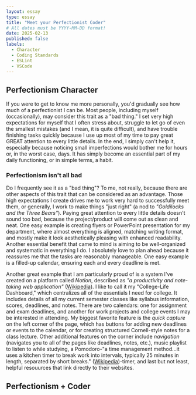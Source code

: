 ```yaml
---
layout: essay
type: essay
title: "Meet your Perfectionist Coder"
# All dates must be YYYY-MM-DD format!
date: 2025-02-13
published: false
labels:
  - Character
  - Coding Standards
  - ESLint
  - VSCode
---
```

## Perfectionism Character
If you were to get to know me more personally, you'd gradually see how much of a perfectionist I can be. Most people, including myself (occasionally), may consider this trait as a "bad thing." I set very high expectations for myself that I often stress about, struggle to let go of even the smallest mistakes (and I mean, it is quite difficult), and have trouble finishing tasks quickly because I use up most of my time to pay great GREAT attention to every little details. In the end, I simply can't help it, especially because noticing small imperfections would bother me for hours or, in the worst case, days. It has simply become an essential part of my daily functioning, or in simple terms, a habit.

### Perfectionism isn't all bad
Do I frequently see it as a "bad thing"? To me, not really, because there are other aspects of this trait that can be considered as an advantage. Those high expectations I create drives me to work very hard to successfully meet them, or generally, I work to make things "just right" (a nod to *"Goldilocks and the Three Bears"*). Paying great attention to every little details doesn't sound too bad, because the project/product will come out as clean and neat. One easy example is creating flyers or PowerPoint presentation for my department, where almost everything is aligned, matching writing format, and mostly make it look aesthetically pleasing with enhanced readability. Another essential benefit that came to mind is aiming to be well-organized and systematic in everything I do. I absolutely love to plan ahead because it reassures me that the tasks are reasonably manageable. One easy example is a filled-up calendar, ensuring each and every deadline is met.  

Another great example that I am particularly proud of is a system I've created on a platform called *Notion*, described as *"a productivity and note-taking web application"* ([Wikipedia](https://en.wikipedia.org/wiki/Notion_(productivity_software))). I like to call it my "College-Life Dashboard," which centralizes all of the essentials I need for college. It includes details of all my current semester classes like syllabus information, scores, deadlines, and notes. There are two calendars: one for assignment and exam deadlines, and another for work projects and college events I may be interested in attending. My biggest favorite feature is the *quick capture* on the left corner of the page, which has buttons for adding new deadlines or events to the calendar, or for creating structured Cornell-style notes for a class lecture. Other additional features on the corner include *navigation* (navigates you to all of the pages like deadlines, notes, etc.), music playlist to listen to while studying, a Pomodoro-"a time management method...it uses a kitchen timer to break work into intervals, typically 25 minutes in length, separated by short breaks." ([Wikipedia](https://en.wikipedia.org/wiki/Pomodoro_Technique))-timer, and last but not least, helpful resouurces that link directly to their websites.



## Perfectionism + Coder
